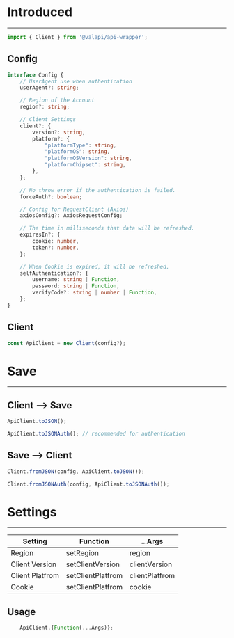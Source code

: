 # Introduced

-----------

```typescript
import { Client } from '@valapi/api-wrapper';
```

## Config

```typescript
interface Config {
    // UserAgent use when authentication
    userAgent?: string;

    // Region of the Account
    region?: string;

    // Client Settings
    client?: {
        version?: string,
        platform?: {
            "platformType": string,
            "platformOS": string,
            "platformOSVersion": string,
            "platformChipset": string,
        },
    };

    // No throw error if the authentication is failed.
    forceAuth?: boolean;

    // Config for RequestClient (Axios)
    axiosConfig?: AxiosRequestConfig;

    // The time in milliseconds that data will be refreshed.
    expiresIn?: {
        cookie: number,
        token?: number,
    };

    // When Cookie is expired, it will be refreshed.
    selfAuthentication?: {
        username: string | Function,
        password: string | Function,
        verifyCode?: string | number | Function,
    };
}
```

## Client

```typescript
const ApiClient = new Client(config?);
```

# Save

-----------

## Client --> Save

```typescript
ApiClient.toJSON();
```

```typescript
ApiClient.toJSONAuth(); // recommended for authentication
```

## Save --> Client

```typescript
Client.fromJSON(config, ApiClient.toJSON());
```

```typescript
Client.fromJSONAuth(config, ApiClient.toJSONAuth());
```

# Settings

-----------

| Setting         | Function          | ...Args        |
| --------------- | ----------------- | -------------- |
| Region          | setRegion         | region         |
| Client Version  | setClientVersion  | clientVersion  |
| Client Platfrom | setClientPlatfrom | clientPlatfrom |
| Cookie          | setClientPlatfrom | cookie         |

## Usage

```javascript
    ApiClient.{Function(...Args)};
```